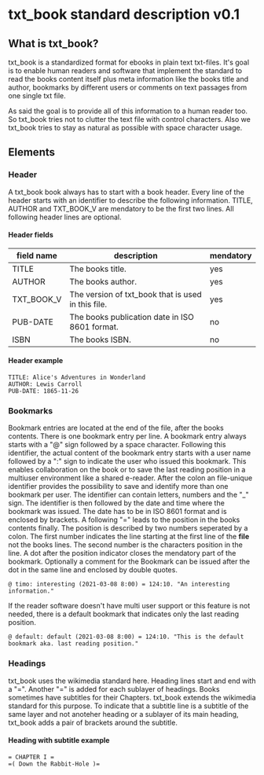 # txt_book standard description v0.1

## What is txt_book?

txt_book is a standardized format for ebooks in plain text txt-files. It's goal is to enable human readers and software that implement the standard to read the books content itself plus meta information like the books title and author, bookmarks by different users or comments on text passages from one single txt file.

As said the goal is to provide all of this information to a human reader too. So txt_book tries not to clutter the text file with control characters. Also we txt_book tries to stay as natural as possible with space character usage.

## Elements

### Header

A txt_book book always has to start with a book header. Every line of the header starts with an identifier to describe the following information. TITLE, AUTHOR and TXT_BOOK_V are mendatory to be the first two lines. All following header lines are optional.

#### Header fields

| field name | description                                        | mendatory |
| ---------- | -------------------------------------------------- | --------- |
| TITLE      | The books title.                                   | yes       |
| AUTHOR     | The books author.                                  | yes       |
| TXT_BOOK_V | The version of txt_book that is used in this file. | yes       |
| PUB-DATE   | The books publication date in ISO 8601 format.     | no        |
| ISBN       | The books ISBN.                                    | no        |

#### Header example

```txt_book
TITLE: Alice's Adventures in Wonderland
AUTHOR: Lewis Carroll
PUB-DATE: 1865-11-26
```

### Bookmarks

Bookmark entries are located at the end of the file, after the books contents. There is one bookmark entry per line. A bookmark entry always starts with a "@" sign followed by a space character. Following this identifier, the actual content of the bookmark entry starts with a user name followed by a ":" sign to indicate the user who issued this bookmark. This enables collaboration on the book or to save the last reading position in a multiuser environment like a shared e-reader. After the colon an file-unique identifier provides the possibility to save and identify more than one bookmark per user. The identifier can contain letters, numbers and the "_" sign. The identifier is then followed by the date and time where the bookmark was issued. The date has to be in ISO 8601 format and is enclosed by brackets. A following "=" leads to the position in the books contents finally. The position is described by two numbers seperated by a colon. The first number indicates the line starting at the first line of the **file** not the books lines. The second number is the characters position in the line. A dot after the position indicator closes the mendatory part of the bookmark. Optionally a comment for the Bookmark can be issued after the dot in the same line and enclosed by double quotes.

```txt_book
@ timo: interesting (2021-03-08 8:00) = 124:10. "An interesting information."
```

If the reader software doesn't have multi user support or this feature is not needed, there is a default bookmark that indicates only the last reading position.

```txt_book
@ default: default (2021-03-08 8:00) = 124:10. "This is the default bookmark aka. last reading position."
```

### Headings

txt_book uses the wikimedia standard here. Heading lines start and end with a "=". Another "=" is added for each sublayer of headings. Books sometimes have subtitles for their Chapters. txt_book extends the wikimedia standard for this purpose. To indicate that a subtitle line is a subtitle of the same layer and not anoteher heading or a sublayer of its main heading, txt_book adds a pair of brackets around the subtitle.

#### Heading with subtitle example

```txt_book
= CHAPTER I = 
=( Down the Rabbit-Hole )=
```